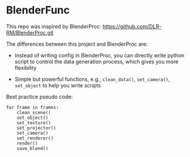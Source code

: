 # BlenderFunc

This repo was inspired by BlenderProc: https://github.com/DLR-RM/BlenderProc.git

The differences between this project and BlenderProc are:

- Instead of writing config in BlenderProc, you can directly write python script to control the data generation process, 
  which gives you more flexibility

- Simple but powerful functions, e.g., `clean_data()`, `set_camera()`, `set_object` to help you write scripts


Best practice pseudo code:
```
for frame in frames:
    clean_scene()
    set_object()
    set_texture()
    set_projector()
    set_camera()
    set_renderer()
    render()
    save_blend()
```